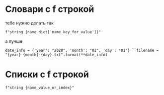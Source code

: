

# Словари с f строкой 
тебе нужно делать так 

`f"string {name_dict['name_key_for_value']}"`

а лучше

`date_info = {'year': "2020", 'month': "01", 'day': "01"}
``filename = "{year}-{month}-{day}.txt".format(**date_info)`


# Списки с f строкой 

`f"string {name_value_or_index}"`

